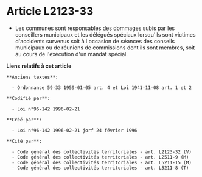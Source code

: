 # Article L2123-33

- Les communes sont responsables des dommages subis par les conseillers municipaux et les délégués spéciaux lorsqu'ils sont
victimes d'accidents survenus soit à l'occasion de séances des conseils municipaux ou de réunions de commissions dont ils
sont membres, soit au cours de l'exécution d'un mandat spécial.

**Liens relatifs à cet article**

	**Anciens textes**:

	  - Ordonnance 59-33 1959-01-05 art. 4 et Loi 1941-11-08 art. 1 et 2

	**Codifié par**:

	  - Loi n°96-142 1996-02-21

	**Créé par**:

	  - Loi n°96-142 1996-02-21 jorf 24 février 1996

	**Cité par**:

	  - Code général des collectivités territoriales - art. L2123-32 (V)
	  - Code général des collectivités territoriales - art. L2511-9 (M)
	  - Code général des collectivités territoriales - art. L5211-15 (M)
	  - Code général des collectivités territoriales - art. L5211-8 (T)
